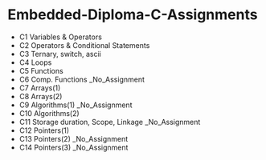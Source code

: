 # Embedded-Diploma-C-Assignments
* C1 Variables & Operators
* C2 Operators & Conditional Statements
* C3 Ternary, switch, ascii
* C4 Loops
* C5 Functions
* C6 Comp. Functions _No_Assignment
* C7 Arrays(1)
* C8 Arrays(2)
* C9 Algorithms(1) _No_Assignment
* C10 Algorithms(2)
* C11 Storage duration, Scope, Linkage _No_Assignment
* C12 Pointers(1)
* C13 Pointers(2) _No_Assignment
* C14 Pointers(3) _No_Assignment
